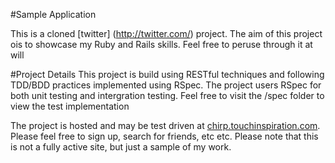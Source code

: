 #Sample Application

This is a cloned [twitter] (http://twitter.com/) project. The aim of this project ois to showcase my Ruby and Rails skills. Feel free to peruse through it at will

#Project Details
This project is build using RESTful techniques and following TDD/BDD practices implemented using RSpec. The project users RSpec for both unit testing and intergration testing. Feel free to visit the /spec folder to view the test implementation

The project is hosted and may be test driven at [chirp.touchinspiration.com](http://chirp.touchinspiration.com). Please feel free to sign up, search for friends, etc etc. Please note that this is not a fully active site, but just a sample of my work.

